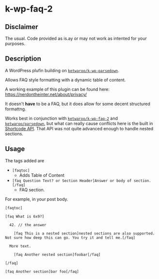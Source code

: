 k-wp-faq-2
==========

## Disclaimer

The usual. Code provided as is.ay or may not work as intented for your purposes.

## Description

A WordPress plufin building on [`ketwaroo/k-wp-parsedown`](https://github.com/ketwaroo/k-wp-parsedown).

Allows FAQ style formatting with a dynamic table of content.

A working example of this plugin can be found here: https://nerdontheinter.net/about/privacy/

It doesn't **have** to be a FAQ, but it does allow for some decent structured formattng.

Works best in conjunction with [`ketwaroo/k-wp-faq-2`](https://github.com/ketwaroo/k-wp-faq-2) and [`ketwaroo/parsedown`](https://github.com/ketwaroo/parsedown), but what can really cause conflicts here is the built in [Shortcode API](https://codex.wordpress.org/Shortcode_API). That API was not quite advanced enough to handle nested sections.

## Usage

The tags added are

 - `[faqtoc]`
   - Adds Table of Content
 - `[faq Question Text? or Section Header]Answer or body of section.[/faq]`
   - FAQ section.  

For example, in your post body.

```
[faqtoc]

[faq What is 6x9?]

  42. // the answer

    [faq This is a nested section]nested sections are also supported. Not sure how deep this can go. You try it and tell me.[/faq]

  More text.

    [faq Another nested section]foobar[/faq]

[/faq]

[faq Another section]bar foo[/faq]

```


